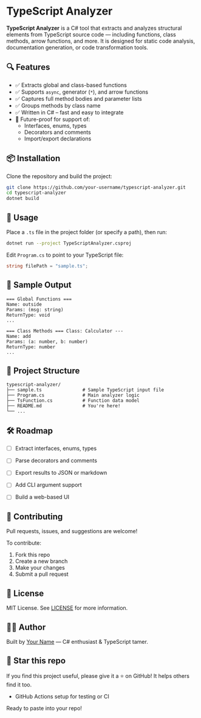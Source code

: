 # TypeScript Analyzer

**TypeScript Analyzer** is a C# tool that extracts and analyzes structural elements from TypeScript source code — including functions, class methods, arrow functions, and more. It is designed for static code analysis, documentation generation, or code transformation tools.


## 🔍 Features

- ✅ Extracts global and class-based functions
- ✅ Supports `async`, generator (`*`), and arrow functions
- ✅ Captures full method bodies and parameter lists
- ✅ Groups methods by class name
- ✅ Written in C# – fast and easy to integrate
- 🧠 Future-proof for support of:
  - Interfaces, enums, types
  - Decorators and comments
  - Import/export declarations


## 📦 Installation

Clone the repository and build the project:

```bash
git clone https://github.com/your-username/typescript-analyzer.git
cd typescript-analyzer
dotnet build
````


## 🚀 Usage

Place a `.ts` file in the project folder (or specify a path), then run:

```bash
dotnet run --project TypeScriptAnalyzer.csproj
```

Edit `Program.cs` to point to your TypeScript file:

```csharp
string filePath = "sample.ts";
```


## 📄 Sample Output

```
=== Global Functions ===
Name: outside
Params: (msg: string)
ReturnType: void
...

=== Class Methods === Class: Calculator ---
Name: add
Params: (a: number, b: number)
ReturnType: number
...
```


## 📁 Project Structure

```
typescript-analyzer/
├── sample.ts               # Sample TypeScript input file
├── Program.cs              # Main analyzer logic
├── TsFunction.cs           # Function data model
├── README.md               # You're here!
└── ...
```


## 🛠 Roadmap

* [ ] Extract interfaces, enums, types
* [ ] Parse decorators and comments
* [ ] Export results to JSON or markdown
* [ ] Add CLI argument support
* [ ] Build a web-based UI


## 🤝 Contributing

Pull requests, issues, and suggestions are welcome!

To contribute:

1. Fork this repo
2. Create a new branch
3. Make your changes
4. Submit a pull request


## 📄 License

MIT License. See [LICENSE](LICENSE) for more information.


## 👨‍💻 Author

Built by [Your Name](https://github.com/andikatjacobdennis) — C# enthusiast & TypeScript tamer.


## 🌟 Star this repo

If you find this project useful, please give it a ⭐️ on GitHub! It helps others find it too.
- GitHub Actions setup for testing or CI

Ready to paste into your repo!
```
